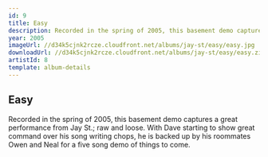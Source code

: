 ```yaml
---
id: 9
title: Easy
description: Recorded in the spring of 2005, this basement demo captures a great performance from Jay St.
year: 2005
imageUrl: //d34k5cjnk2rcze.cloudfront.net/albums/jay-st/easy/easy.jpg
downloadUrl: //d34k5cjnk2rcze.cloudfront.net/albums/jay-st/easy/easy.zip
artistId: 8
template: album-details
---
```


## Easy

Recorded in the spring of 2005, this basement demo captures a great performance from Jay St.; raw and loose.  With Dave starting to show great command over his song writing chops, he is backed up by his roommates Owen and Neal for a five song demo of things to come.